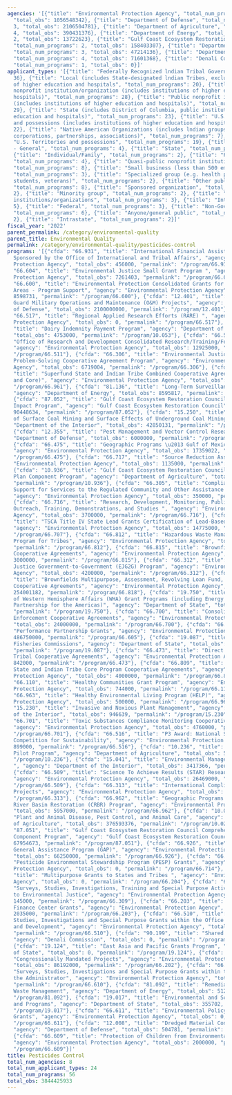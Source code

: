 ```yaml
---
agencies: '[{"title": "Environmental Protection Agency", "total_num_programs": 37,
  "total_obs": 1056548342}, {"title": "Department of Defense", "total_num_programs":
  3, "total_obs": 2106504781}, {"title": "Department of Agriculture", "total_num_programs":
  4, "total_obs": 390431376}, {"title": "Department of Energy", "total_num_programs":
  2, "total_obs": 13722623}, {"title": "Gulf Coast Ecosystem Restoration Council",
  "total_num_programs": 2, "total_obs": 158403307}, {"title": "Department of the Interior",
  "total_num_programs": 3, "total_obs": 47214136}, {"title": "Department of State",
  "total_num_programs": 4, "total_obs": 71601368}, {"title": "Denali Commission",
  "total_num_programs": 1, "total_obs": 0}]'
applicant_types: '[{"title": "Federally Recognized lndian Tribal Governments", "total_num_programs":
  36}, {"title": "Local (includes State-designated lndian Tribes, excludes institutions
  of higher education and hospitals", "total_num_programs": 20}, {"title": "Private
  nonprofit institution/organization (includes institutions of higher education and
  hospitals)", "total_num_programs": 28}, {"title": "Public nonprofit institution/organization
  (includes institutions of higher education and hospitals)", "total_num_programs":
  29}, {"title": "State (includes District of Columbia, public institutions of higher
  education and hospitals)", "total_num_programs": 23}, {"title": "U.S. Territories
  and possessions (includes institutions of higher education and hospitals)", "total_num_programs":
  22}, {"title": "Native American Organizations (includes lndian groups, cooperatives,
  corporations, partnerships, associations)", "total_num_programs": 7}, {"title":
  "U.S. Territories and possessions", "total_num_programs": 19}, {"title": "Government
  - General", "total_num_programs": 4}, {"title": "State", "total_num_programs": 22},
  {"title": "Individual/Family", "total_num_programs": 2}, {"title": "Profit organization",
  "total_num_programs": 4}, {"title": "Quasi-public nonprofit institution/organization",
  "total_num_programs": 8}, {"title": "Small business (less than 500 employees)",
  "total_num_programs": 3}, {"title": "Specialized group (e.g. health professionals,
  students, veterans)", "total_num_programs": 2}, {"title": "Other public institution/organization",
  "total_num_programs": 8}, {"title": "Sponsored organization", "total_num_programs":
  2}, {"title": "Minority group", "total_num_programs": 2}, {"title": "Other private
  institutions/organizations", "total_num_programs": 3}, {"title": "Interstate", "total_num_programs":
  5}, {"title": "Federal", "total_num_programs": 3}, {"title": "Non-Government - General",
  "total_num_programs": 6}, {"title": "Anyone/general public", "total_num_programs":
  2}, {"title": "Intrastate", "total_num_programs": 2}]'
fiscal_year: '2022'
parent_permalink: /category/environmental-quality
parent_title: Environmental Quality
permalink: /category/environmental-quality/pesticides-control
programs: '[{"cfda": "66.931", "title": "International Financial Assistance Projects
  Sponsored by the Office of International and Tribal Affairs", "agency": "Environmental
  Protection Agency", "total_obs": 456000, "permalink": "/program/66.931"}, {"cfda":
  "66.604", "title": "Environmental Justice Small Grant Program ", "agency": "Environmental
  Protection Agency", "total_obs": 7261403, "permalink": "/program/66.604"}, {"cfda":
  "66.600", "title": "Environmental Protection Consolidated Grants for the Insular
  Areas - Program Support", "agency": "Environmental Protection Agency", "total_obs":
  8598731, "permalink": "/program/66.600"}, {"cfda": "12.401", "title": "National
  Guard Military Operations and Maintenance (O&M) Projects", "agency": "Department
  of Defense", "total_obs": 2100000000, "permalink": "/program/12.401"}, {"cfda":
  "66.517", "title": "Regional Applied Research Efforts (RARE) ", "agency": "Environmental
  Protection Agency", "total_obs": 0, "permalink": "/program/66.517"}, {"cfda": "10.053",
  "title": "Dairy Indemnity Payment Program", "agency": "Department of Agriculture",
  "total_obs": 4753000, "permalink": "/program/10.053"}, {"cfda": "66.511", "title":
  "Office of Research and Development Consolidated Research/Training/Fellowships",
  "agency": "Environmental Protection Agency", "total_obs": 12925000, "permalink":
  "/program/66.511"}, {"cfda": "66.306", "title": "Environmental Justice Collaborative
  Problem-Solving Cooperative Agreement Program", "agency": "Environmental Protection
  Agency", "total_obs": 6719004, "permalink": "/program/66.306"}, {"cfda": "66.961",
  "title": "Superfund State and Indian Tribe Combined Cooperative Agreements (Site-Specfic
  and Core)", "agency": "Environmental Protection Agency", "total_obs": 8000000, "permalink":
  "/program/66.961"}, {"cfda": "81.136", "title": "Long-Term Surveillance and Maintenance",
  "agency": "Department of Energy", "total_obs": 8595817, "permalink": "/program/81.136"},
  {"cfda": "87.052", "title": "Gulf Coast Ecosystem Restoration Council Oil Spill
  Impact Program", "agency": "Gulf Coast Ecosystem Restoration Council", "total_obs":
  90448634, "permalink": "/program/87.052"}, {"cfda": "15.250", "title": "Regulation
  of Surface Coal Mining and Surface Effects of Underground Coal Mining", "agency":
  "Department of the Interior", "total_obs": 42850131, "permalink": "/program/15.250"},
  {"cfda": "12.355", "title": "Pest Management and Vector Control Research", "agency":
  "Department of Defense", "total_obs": 6000000, "permalink": "/program/12.355"},
  {"cfda": "66.475", "title": "Geographic Programs \u2013 Gulf of Mexico Program",
  "agency": "Environmental Protection Agency", "total_obs": 17359022, "permalink":
  "/program/66.475"}, {"cfda": "66.717", "title": "Source Reduction Assistance", "agency":
  "Environmental Protection Agency", "total_obs": 1135000, "permalink": "/program/66.717"},
  {"cfda": "10.936", "title": "Gulf Coast Ecosystem Restoration Council Comprehensive
  Plan Component Program", "agency": "Department of Agriculture", "total_obs": 4085000,
  "permalink": "/program/10.936"}, {"cfda": "66.305", "title": "Compliance Assistance
  Support for Services to the Regulated Community and Other Assistance Providers ",
  "agency": "Environmental Protection Agency", "total_obs": 350000, "permalink": "/program/66.305"},
  {"cfda": "66.716", "title": "Research, Development, Monitoring, Public Education,
  Outreach, Training, Demonstrations, and Studies ", "agency": "Environmental Protection
  Agency", "total_obs": 3700000, "permalink": "/program/66.716"}, {"cfda": "66.707",
  "title": "TSCA Title IV State Lead Grants Certification of Lead-Based Paint Professionals",
  "agency": "Environmental Protection Agency", "total_obs": 14775000, "permalink":
  "/program/66.707"}, {"cfda": "66.812", "title": "Hazardous Waste Management Grant
  Program for Tribes", "agency": "Environmental Protection Agency", "total_obs": 800000,
  "permalink": "/program/66.812"}, {"cfda": "66.815", "title": "Brownfields Job Training
  Cooperative Agreements", "agency": "Environmental Protection Agency", "total_obs":
  3000000, "permalink": "/program/66.815"}, {"cfda": "66.312", "title": "Environmental
  Justice Government-to-Government (EJG2G) Program", "agency": "Environmental Protection
  Agency", "total_obs": 4200000, "permalink": "/program/66.312"}, {"cfda": "66.818",
  "title": "Brownfields Multipurpose, Assessment, Revolving Loan Fund, and Cleanup
  Cooperative Agreements", "agency": "Environmental Protection Agency", "total_obs":
  254001182, "permalink": "/program/66.818"}, {"cfda": "19.750", "title": "Bureau
  of Western Hemisphere Affairs (WHA) Grant Programs (including Energy and Climate
  Partnership for the Americas)", "agency": "Department of State", "total_obs": 8403924,
  "permalink": "/program/19.750"}, {"cfda": "66.700", "title": "Consolidated Pesticide
  Enforcement Cooperative Agreements", "agency": "Environmental Protection Agency",
  "total_obs": 24000000, "permalink": "/program/66.700"}, {"cfda": "66.605", "title":
  "Performance Partnership Grants", "agency": "Environmental Protection Agency", "total_obs":
  486750000, "permalink": "/program/66.605"}, {"cfda": "19.087", "title": "International
  Fisheries Commissions", "agency": "Department of State", "total_obs": 62841742,
  "permalink": "/program/19.087"}, {"cfda": "66.473", "title": "Direct Implementation
  Tribal Cooperative Agreements", "agency": "Environmental Protection Agency", "total_obs":
  842000, "permalink": "/program/66.473"}, {"cfda": "66.809", "title": "Superfund
  State and Indian Tribe Core Program Cooperative Agreements", "agency": "Environmental
  Protection Agency", "total_obs": 4000000, "permalink": "/program/66.809"}, {"cfda":
  "66.110", "title": "Healthy Communities Grant Program", "agency": "Environmental
  Protection Agency", "total_obs": 744000, "permalink": "/program/66.110"}, {"cfda":
  "66.963", "title": "Healthy Environmental Living Program (HELP)", "agency": "Environmental
  Protection Agency", "total_obs": 500000, "permalink": "/program/66.963"}, {"cfda":
  "15.230", "title": "Invasive and Noxious Plant Management", "agency": "Department
  of the Interior", "total_obs": 946639, "permalink": "/program/15.230"}, {"cfda":
  "66.701", "title": "Toxic Substances Compliance Monitoring Cooperative Agreements",
  "agency": "Environmental Protection Agency", "total_obs": 4760000, "permalink":
  "/program/66.701"}, {"cfda": "66.516", "title": "P3 Award: National Student Design
  Competition for Sustainability", "agency": "Environmental Protection Agency", "total_obs":
  899000, "permalink": "/program/66.516"}, {"cfda": "10.236", "title": "Bioproduct
  Pilot Program", "agency": "Department of Agriculture", "total_obs": 5000000, "permalink":
  "/program/10.236"}, {"cfda": "15.041", "title": "Environmental Management Indian
  ", "agency": "Department of the Interior", "total_obs": 3417366, "permalink": "/program/15.041"},
  {"cfda": "66.509", "title": "Science To Achieve Results (STAR) Research Program",
  "agency": "Environmental Protection Agency", "total_obs": 26469000, "permalink":
  "/program/66.509"}, {"cfda": "66.313", "title": "International Compliance and Enforcement
  Projects", "agency": "Environmental Protection Agency", "total_obs": 0, "permalink":
  "/program/66.313"}, {"cfda": "66.962", "title": "Geographic Programs - Columbia
  River Basin Restoration (CRBR) Program", "agency": "Environmental Protection Agency",
  "total_obs": 5957000, "permalink": "/program/66.962"}, {"cfda": "10.025", "title":
  "Plant and Animal Disease, Pest Control, and Animal Care", "agency": "Department
  of Agriculture", "total_obs": 376593376, "permalink": "/program/10.025"}, {"cfda":
  "87.051", "title": "Gulf Coast Ecosystem Restoration Council Comprehensive Plan
  Component Program", "agency": "Gulf Coast Ecosystem Restoration Council", "total_obs":
  67954673, "permalink": "/program/87.051"}, {"cfda": "66.926", "title": "Indian Environmental
  General Assistance Program (GAP)", "agency": "Environmental Protection Agency",
  "total_obs": 66250000, "permalink": "/program/66.926"}, {"cfda": "66.714", "title":
  "Pesticide Environmental Stewardship Program (PESP) Grants", "agency": "Environmental
  Protection Agency", "total_obs": 0, "permalink": "/program/66.714"}, {"cfda": "66.204",
  "title": "Multipurpose Grants to States and Tribes ", "agency": "Environmental Protection
  Agency", "total_obs": 0, "permalink": "/program/66.204"}, {"cfda": "66.309", "title":
  "Surveys, Studies, Investigations, Training and Special Purpose Activities Relating
  to Environmental Justice", "agency": "Environmental Protection Agency", "total_obs":
  145000, "permalink": "/program/66.309"}, {"cfda": "66.203", "title": "Environmental
  Finance Center Grants", "agency": "Environmental Protection Agency", "total_obs":
  2035000, "permalink": "/program/66.203"}, {"cfda": "66.510", "title": "Surveys,
  Studies, Investigations and Special Purpose Grants within the Office of Research
  and Development", "agency": "Environmental Protection Agency", "total_obs": 1175000,
  "permalink": "/program/66.510"}, {"cfda": "90.199", "title": "Shared Services",
  "agency": "Denali Commission", "total_obs": 0, "permalink": "/program/90.199"},
  {"cfda": "19.124", "title": "East Asia and Pacific Grants Program", "agency": "Department
  of State", "total_obs": 0, "permalink": "/program/19.124"}, {"cfda": "66.202", "title":
  "Congressionally Mandated Projects", "agency": "Environmental Protection Agency",
  "total_obs": 86192000, "permalink": "/program/66.202"}, {"cfda": "66.610", "title":
  "Surveys, Studies, Investigations and Special Purpose Grants within the Office of
  the Administrator", "agency": "Environmental Protection Agency", "total_obs": 550000,
  "permalink": "/program/66.610"}, {"cfda": "81.092", "title": "Remedial Action and
  Waste Management", "agency": "Department of Energy", "total_obs": 5126806, "permalink":
  "/program/81.092"}, {"cfda": "19.017", "title": "Environmental and Scientific Partnerships
  and Programs", "agency": "Department of State", "total_obs": 355702, "permalink":
  "/program/19.017"}, {"cfda": "66.611", "title": "Environmental Policy and Innovation
  Grants", "agency": "Environmental Protection Agency", "total_obs": 0, "permalink":
  "/program/66.611"}, {"cfda": "12.008", "title": "Dredged Material Containment Area",
  "agency": "Department of Defense", "total_obs": 504781, "permalink": "/program/12.008"},
  {"cfda": "66.609", "title": "Protection of Children from Environmental Health Risks",
  "agency": "Environmental Protection Agency", "total_obs": 2000000, "permalink":
  "/program/66.609"}]'
title: Pesticides Control
total_num_agencies: 8
total_num_applicant_types: 24
total_num_programs: 56
total_obs: 3844425933
---
```

